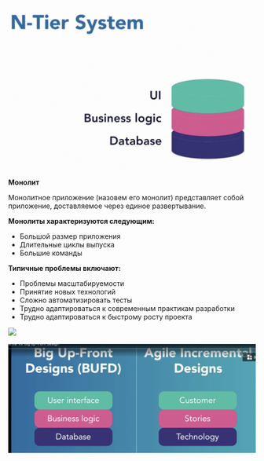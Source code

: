 ![112.png](../_img/112.png)

  

**Монолит**

Монолитное приложение (назовем его монолит) представляет собой приложение, доставляемое через единое развертывание.

**Монолиты характеризуются следующим:**

- Большой размер приложения
- Длительные циклы выпуска
- Большие команды

**Типичные проблемы включают:**

- Проблемы масштабируемости
- Принятие новых технологий
- Сложно автоматизировать тесты
- Трудно адаптироваться к современным практикам разработки
- Трудно адаптироваться к быстрому росту проекта

[![](https://lh6.googleusercontent.com/Rh2j4kAjslJONZJmf3vX9Yrdk4dnEwxsB0LZTre1K10DUJ3lUOImtRT_QVo2nxlu9A9-kiQ4Q9CpCTadWPTn9aK8XeweK9v36RVfz4phXKAb8qCIjo573k9CACaPkSVbb20bIeR-ZsZt8pFp_VMiXu--RKeBkS7ud7TD2GVZfDqy1j5Pw6n8Dr17KRkl)](https://lh6.googleusercontent.com/Rh2j4kAjslJONZJmf3vX9Yrdk4dnEwxsB0LZTre1K10DUJ3lUOImtRT_QVo2nxlu9A9-kiQ4Q9CpCTadWPTn9aK8XeweK9v36RVfz4phXKAb8qCIjo573k9CACaPkSVbb20bIeR-ZsZt8pFp_VMiXu--RKeBkS7ud7TD2GVZfDqy1j5Pw6n8Dr17KRkl)

![155.png](../_img/155.png)
